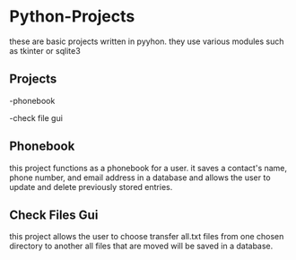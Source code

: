# Python-Projects
these are basic projects written in pyyhon. they use various modules such as tkinter or sqlite3

## Projects 
-phonebook

-check file gui

## Phonebook
this project functions as a phonebook for a user. it saves a contact's name, phone number, and 
email address in a database and allows the user to update and delete previously stored entries.

## Check Files Gui
this project allows the user to choose transfer all.txt files from one chosen directory to another
all files that are moved will be saved in a database.
